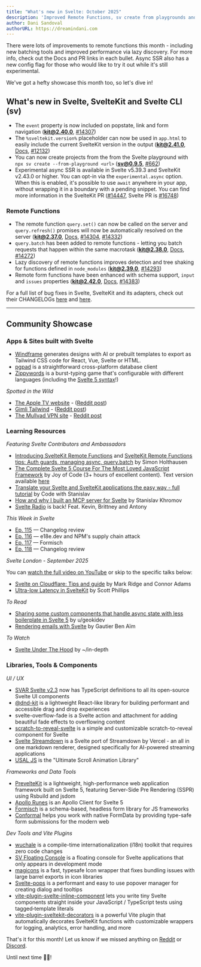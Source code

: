 ```yaml
---
title: "What's new in Svelte: October 2025"
description: 'Improved Remote Functions, sv create from playgrounds and experimental async SSR'
author: Dani Sandoval
authorURL: https://dreamindani.com
---
```


There were lots of improvements to remote functions this month - including new batching tools and improved performance via lazy discovery. For more info, check out the Docs and PR links in each bullet. Async SSR also has a new config flag for those who would like to try it out while it's still experimental.

We've got a hefty showcase this month too, so let's dive in!

## What's new in Svelte, SvelteKit and Svelte CLI (sv)

- The `event` property is now included on popstate, link and form navigation (**kit@2.40.0**, [#14307](https://github.com/sveltejs/kit/pull/14307))
- The `%sveltekit.version%` placeholder can now be used in `app.html` to easily include the current SvelteKit version in the output (**kit@2.41.0**, [Docs](https://svelte.dev/docs/kit/project-structure#Project-files-src), [#12132](https://github.com/sveltejs/kit/pull/12132))
- You can now create projects from the from the Svelte playground with `npx sv create --from-playground <url>` (**sv@0.9.5**, [#662](https://github.com/sveltejs/cli/pull/662))
- Experimental async SSR is available in Svelte v5.39.3 and SvelteKit v2.43.0 or higher. You can opt-in via the `experimental.async` option. When this is enabled, it's possible to use `await` anywhere in your app, without wrapping it in a boundary with a pending snippet. You can find more information in the SvelteKit PR ([#14447](https://github.com/sveltejs/kit/pull/14447), Svelte PR is [#16748](https://github.com/sveltejs/svelte/pull/16748))

### Remote Functions

- The remote function `query.set()` can now be called on the server and `query.refresh()` promises will now be automatically resolved on the server (**kit@2.37.0**, [Docs](https://svelte.dev/docs/kit/remote-functions), [#14304](https://github.com/sveltejs/kit/pull/14304), [#14332](https://github.com/sveltejs/kit/pull/14332))
- `query.batch` has been added to remote functions - letting you batch requests that happen within the same macrotask (**kit@2.38.0**, [Docs](https://svelte.dev/docs/kit/remote-functions#query.batch), [#14272](https://github.com/sveltejs/kit/pull/14272))
- Lazy discovery of remote functions improves detection and tree shaking for functions defined in `node_modules` (**kit@2.39.0**, [#14293](https://github.com/sveltejs/kit/pull/14293))
- Remote form functions have been enhanced with schema support, `input` and `issues` properties (**kit@2.42.0**, [Docs](https://svelte.dev/docs/kit/remote-functions#form), [#14383](https://github.com/sveltejs/kit/pull/14383))

For a full list of bug fixes in Svelte, SvelteKit and its adapters, check out their CHANGELOGs [here](https://github.com/sveltejs/svelte/blob/main/packages/svelte/CHANGELOG.md) and [here](https://github.com/sveltejs/kit/tree/main/packages).

---

## Community Showcase

### Apps & Sites built with Svelte

- [Windframe](https://windframe.dev/) generates designs with AI or prebuilt templates to export as Tailwind CSS code for React, Vue, Svelte or HTML.
- [pgpad](https://github.com/vrmiguel/pgpad) is a straightforward cross-platform database client
- [Zippywords](https://www.zippywords.com/words/en) is a burst-typing game that's configurable with different languages (including the [Svelte 5 syntax](https://www.zippywords.com/code/Svelte%205)!)

_Spotted in the Wild_

- [The Apple TV website](https://tv.apple.com/) - ([Reddit post](https://www.reddit.com/r/sveltejs/comments/1n6i96i/the_appletv_website_uses_svelte/))
- [Gimli Tailwind](https://gimli.app/tailwind) - ([Reddit post](https://www.reddit.com/r/sveltejs/comments/1nbmoeq/the_most_popular_devtools_extension_for/))
- [The Mullvad VPN site](https://mullvad.net/en) - [Reddit post](https://www.reddit.com/r/sveltejs/comments/1nhe6t6/mullvad_vpn_uses_sveltekit_for_their_site/)

### Learning Resources

_Featuring Svelte Contributors and Ambassadors_

- [Introducing SvelteKit Remote Functions](https://www.youtube.com/watch?v=0hy7PCbXyqs) and [SvelteKit Remote Functions tips: Auth guards, managing async, query.batch](https://www.youtube.com/watch?v=z0f7NLPdLYE) by Simon Holthausen
- [The Complete Svelte 5 Course For The Most Loved JavaScript Framework](https://www.youtube.com/watch?v=B2MhkPtBWs4) by Joy of Code (3+ hours of excellent content). Text version available [here](https://joyofcode.xyz/learn-svelte)
- [Translate your Svelte and SvelteKit applications the easy way - full tutorial](https://www.youtube.com/watch?v=d0RPeuC4JL8) by Code with Stanislav
- [How and why I built an MCP server for Svelte](https://khromov.se/how-and-why-i-built-an-mcp-server-for-svelte/) by Stanislav Khromov
- [Svelte Radio](https://share.transistor.fm/s/a5f8c4c6) is back! Feat. Kevin, Brittney and Antony

_This Week in Svelte_

- [Ep. 115](https://www.youtube.com/watch?v=PHk7YFAFvfg) — Changelog review
- [Ep. 116](https://www.youtube.com/watch?v=sTepLQwJIVo) — e18e.dev and NPM's supply chain attack
- [Ep. 117](https://www.youtube.com/watch?v=E0xQXa4qQGY) — Formisch
- [Ep. 118](https://www.youtube.com/watch?v=eBXjXfUiuiA) — Changelog review

_Svelte London - September 2025_

You can [watch the full video on YouTube](https://www.youtube.com/watch?v=odCWAAaTNSQ) or skip to the specific talks below:

- [Svelte on Cloudflare: Tips and guide](https://www.youtube.com/live/odCWAAaTNSQ?si=2Eej24zu2ZXUEljs&t=412) by Mark Ridge and Connor Adams
- [Ultra-low Latency in SvelteKit](https://www.youtube.com/live/odCWAAaTNSQ?si=4Eyh2SUwA26waECz&t=2563) by Scott Phillips


_To Read_

- [Sharing some custom components that handle async state with less boilerplate in Svelte 5](https://www.reddit.com/r/sveltejs/comments/1niyflq/sharing_some_custom_components_that_handle_async/) by u/geokidev
- [Rendering emails with Svelte](https://github.com/GauBen/svelte-emails) by Gautier Ben Aïm

_To Watch_

- [Svelte Under The Hood](https://www.youtube.com/watch?v=GsjfEmTS4x8) by ~/in-depth


### Libraries, Tools & Components

_UI / UX_
- [SVAR Svelte v2.3](https://github.com/svar-widgets) now has TypeScript definitions to all its open-source Svelte UI components
- [@dnd-kit](https://www.npmjs.com/package/@dnd-kit-svelte/svelte) is a lightweight React-like library for building performant and accessible drag and drop experiences
- svelte-overflow-fade is a Svelte action and attachment for adding beautiful fade effects to overflowing content 
- [scratch-to-reveal-svelte](https://github.com/dellamora/scratch-to-reveal-svelte) is a simple and customizable scratch-to-reveal component for Svelte
- [Svelte Streamdown](https://svelte-streamdown.beynar.workers.dev/) is a Svelte port of Streamdown by Vercel - an all in one markdown renderer, designed specifically for AI-powered streaming applications
- [USAL JS](https://usal.dev/) is the "Ultimate Scroll Animation Library"

_Frameworks and Data Tools_
- [PrevelteKit](https://github.com/tbocek/preveltekit) is a lightweight, high-performance web application framework built on Svelte 5, featuring Server-Side Pre Rendering (SSPR) using Rsbuild and jsdom
- [Apollo Runes](https://apollo-runes-docs.vercel.app/) is an Apollo Client for Svelte 5
- [Formisch](https://github.com/fabian-hiller/formisch) is a schema-based, headless form library for JS frameworks
- [Conformal](https://github.com/marcomuser/conformal) helps you work with native FormData by providing type-safe form submissions for the modern web

_Dev Tools and Vite Plugins_
- [wuchale](https://github.com/wuchalejs/wuchale) is a compile-time internationalization (i18n) toolkit that requires zero code changes
- [SV Floating Console](https://www.npmjs.com/package/sv-console) is a floating console for Svelte applications that only appears in development mode
- [magicons](https://github.com/propolies/magicons) is a fast, typesafe Icon wrapper that fixes bundling issues with large barrel exports in icon libraries
- [Svelte-pops](https://svelte-pops.vercel.app/docs/overview) is a performant and easy to use popover manager for creating dialog and tooltips
- [vite-plugin-svelte-inline-component](https://github.com/hanielu/vite-plugin-svelte-inline-component) lets you write tiny Svelte components straight inside your JavaScript / TypeScript tests using tagged‑template literals
- [vite-plugin-sveltekit-decorators](https://github.com/KiraPC/vite-plugin-sveltekit-decorators) is a powerful Vite plugin that automatically decorates SvelteKit functions with customizable wrappers for logging, analytics, error handling, and more


That's it for this month! Let us know if we missed anything on [Reddit](https://www.reddit.com/r/sveltejs/) or [Discord](https://discord.gg/svelte).

Until next time 👋🏼!
